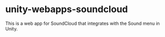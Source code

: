 unity-webapps-soundcloud
========================

This is a web app for SoundCloud that integrates with the Sound menu in Unity.